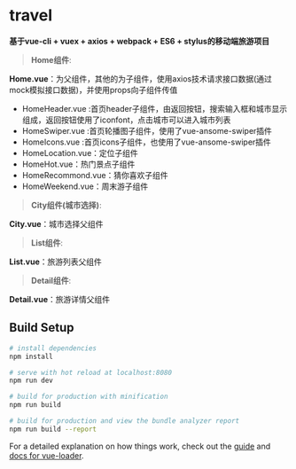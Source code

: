 # travel

**基于vue-cli + vuex + axios + webpack + ES6 + stylus的移动端旅游项目**  

>**Home组件**:

**Home.vue**：为父组件，其他的为子组件，使用axios技术请求接口数据(通过mock模拟接口数据)，并使用props向子组件传值

 - HomeHeader.vue :首页header子组件，由返回按钮，搜索输入框和城市显示组成，返回按钮使用了iconfont，点击城市可以进入城市列表
 - HomeSwiper.vue :首页轮播图子组件，使用了vue-ansome-swiper插件
 - HomeIcons.vue :首页icons子组件，也使用了vue-ansome-swiper插件
 - HomeLocation.vue：定位子组件
 - HomeHot.vue：热门景点子组件
 - HomeRecommond.vue：猜你喜欢子组件
 - HomeWeekend.vue：周末游子组件


>**City组件(城市选择)**:

**City.vue**：城市选择父组件


>**List组件**:

**List.vue**：旅游列表父组件

 
>**Detail组件**:

**Detail.vue**：旅游详情父组件


## Build Setup

``` bash
# install dependencies
npm install

# serve with hot reload at localhost:8080
npm run dev

# build for production with minification
npm run build

# build for production and view the bundle analyzer report
npm run build --report
```

For a detailed explanation on how things work, check out the [guide](http://vuejs-templates.github.io/webpack/) and [docs for vue-loader](http://vuejs.github.io/vue-loader).
